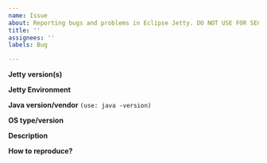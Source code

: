```yaml
---
name: Issue
about: Reporting bugs and problems in Eclipse Jetty. DO NOT USE FOR SECURITY ISSUES!
title: ''
assignees: ''
labels: Bug

---
```


**Jetty version(s)**
<!--[Jetty 9.x is now at End of Community Support](https://github.com/jetty/jetty.project/issues/7958) -->

**Jetty Environment**
<!-- Applicable for jetty-12 only, choose: core, ee8, ee9, ee10 -->

**Java version/vendor** `(use: java -version)`

**OS type/version**

**Description**
<!-- Do not report security issues here! See [Jetty Security Reports](https://jetty.org/security.html) -->

**How to reproduce?**



